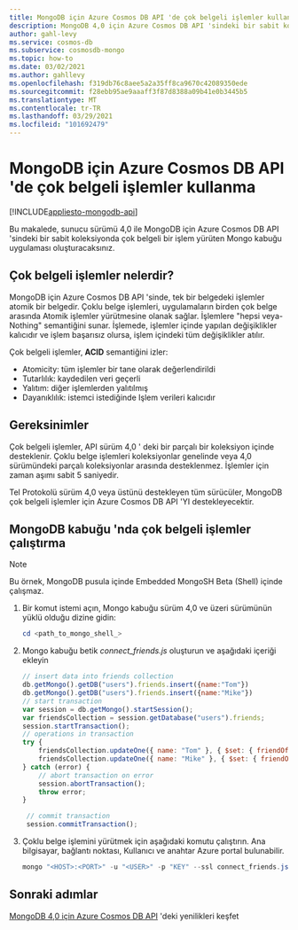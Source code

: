 ```yaml
---
title: MongoDB için Azure Cosmos DB API 'de çok belgeli işlemler kullanma
description: MongoDB 4,0 için Azure Cosmos DB API 'sindeki bir sabit koleksiyonda çok belgeli bir işlem (hepsi veya-Nothing anlam) yürütemeyen örnek bir Mongo kabuğu uygulaması oluşturmayı öğrenin.
author: gahl-levy
ms.service: cosmos-db
ms.subservice: cosmosdb-mongo
ms.topic: how-to
ms.date: 03/02/2021
ms.author: gahllevy
ms.openlocfilehash: f319db76c8aee5a2a35ff8ca9670c42089350ede
ms.sourcegitcommit: f28ebb95ae9aaaff3f87d8388a09b41e0b3445b5
ms.translationtype: MT
ms.contentlocale: tr-TR
ms.lasthandoff: 03/29/2021
ms.locfileid: "101692479"
---
```

# <a name="use-multi-document-transactions-in-azure-cosmos-db-api-for-mongodb"></a>MongoDB için Azure Cosmos DB API 'de çok belgeli işlemler kullanma
[!INCLUDE[appliesto-mongodb-api](includes/appliesto-mongodb-api.md)]

Bu makalede, sunucu sürümü 4,0 ile MongoDB için Azure Cosmos DB API 'sindeki bir sabit koleksiyonda çok belgeli bir işlem yürüten Mongo kabuğu uygulaması oluşturacaksınız.

## <a name="what-are-multi-document-transactions"></a>Çok belgeli işlemler nelerdir?

MongoDB için Azure Cosmos DB API 'sinde, tek bir belgedeki işlemler atomik bir belgedir. Çoklu belge işlemleri, uygulamaların birden çok belge arasında Atomik işlemler yürütmesine olanak sağlar. İşlemlere "hepsi veya-Nothing" semantiğini sunar. İşlemede, işlemler içinde yapılan değişiklikler kalıcıdır ve işlem başarısız olursa, işlem içindeki tüm değişiklikler atılır.

Çok belgeli işlemler, **ACID** semantiğini izler:

* Atomicity: tüm işlemler bir tane olarak değerlendirildi
* Tutarlılık: kaydedilen veri geçerli
* Yalıtım: diğer işlemlerden yalıtılmış
* Dayanıklılık: istemci istediğinde Işlem verileri kalıcıdır

## <a name="requirements"></a>Gereksinimler

Çok belgeli işlemler, API sürüm 4,0 ' deki bir parçalı bir koleksiyon içinde desteklenir. Çoklu belge işlemleri koleksiyonlar genelinde veya 4,0 sürümündeki parçalı koleksiyonlar arasında desteklenmez. İşlemler için zaman aşımı sabit 5 saniyedir.

Tel Protokolü sürüm 4,0 veya üstünü destekleyen tüm sürücüler, MongoDB çok belgeli işlemler için Azure Cosmos DB API 'YI destekleyecektir.

## <a name="run-multi-document-transactions-in-mongodb-shell"></a>MongoDB kabuğu 'nda çok belgeli işlemler çalıştırma
> [!Note]
> Bu örnek, MongoDB pusula içinde Embedded MongoSH Beta (Shell) içinde çalışmaz.

1. Bir komut istemi açın, Mongo kabuğu sürüm 4,0 ve üzeri sürümünün yüklü olduğu dizine gidin:

   ```powershell
   cd <path_to_mongo_shell_>
   ```

2. Mongo kabuğu betik *connect_friends.js* oluşturun ve aşağıdaki içeriği ekleyin

   ```javascript
   // insert data into friends collection
   db.getMongo().getDB("users").friends.insert({name:"Tom"})
   db.getMongo().getDB("users").friends.insert({name:"Mike"})
   // start transaction
   var session = db.getMongo().startSession();
   var friendsCollection = session.getDatabase("users").friends;
   session.startTransaction();
   // operations in transaction
   try {
       friendsCollection.updateOne({ name: "Tom" }, { $set: { friendOf: "Mike" } } );
       friendsCollection.updateOne({ name: "Mike" }, { $set: { friendOf: "Tom" } } );
   } catch (error) {
       // abort transaction on error
       session.abortTransaction();
       throw error;
   }

    // commit transaction
    session.commitTransaction();

    ```

3. Çoklu belge işlemini yürütmek için aşağıdaki komutu çalıştırın. Ana bilgisayar, bağlantı noktası, Kullanıcı ve anahtar Azure portal bulunabilir.

   ```powershell
   mongo "<HOST>:<PORT>" -u "<USER>" -p "KEY" --ssl connect_friends.js
   ```

## <a name="next-steps"></a>Sonraki adımlar

[MongoDB 4,0 için Azure Cosmos DB API](mongodb-feature-support-40.md) 'deki yenilikleri keşfet
